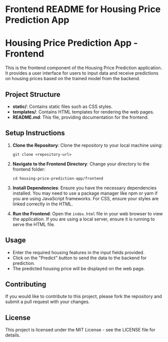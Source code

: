 # Frontend README for Housing Price Prediction App

# Housing Price Prediction App - Frontend

This is the frontend component of the Housing Price Prediction application. It provides a user interface for users to input data and receive predictions on housing prices based on the trained model from the backend.

## Project Structure

- **static/**: Contains static files such as CSS styles.
- **templates/**: Contains HTML templates for rendering the web pages.
- **README.md**: This file, providing documentation for the frontend.

## Setup Instructions

1. **Clone the Repository**:
   Clone the repository to your local machine using:
   ```
   git clone <repository-url>
   ```

2. **Navigate to the Frontend Directory**:
   Change your directory to the frontend folder:
   ```
   cd housing-price-prediction-app/frontend
   ```

3. **Install Dependencies**:
   Ensure you have the necessary dependencies installed. You may need to use a package manager like npm or yarn if you are using JavaScript frameworks. For CSS, ensure your styles are linked correctly in the HTML.

4. **Run the Frontend**:
   Open the `index.html` file in your web browser to view the application. If you are using a local server, ensure it is running to serve the HTML file.

## Usage

- Enter the required housing features in the input fields provided.
- Click on the "Predict" button to send the data to the backend for prediction.
- The predicted housing price will be displayed on the web page.

## Contributing

If you would like to contribute to this project, please fork the repository and submit a pull request with your changes.

## License

This project is licensed under the MIT License - see the LICENSE file for details.